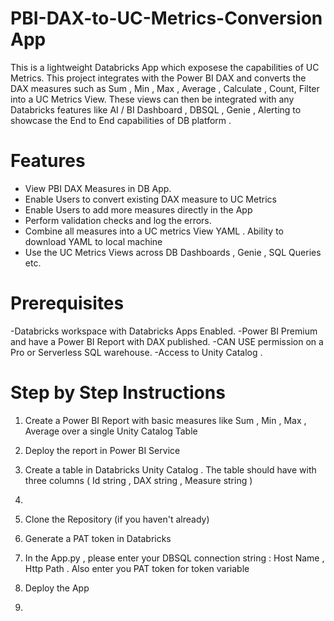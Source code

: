 # PBI-DAX-to-UC-Metrics-Conversion App

This is a lightweight Databricks App which exposese the capabilities of UC Metrics. This project integrates with the Power BI DAX and converts the DAX measures such as Sum , Min , Max , Average , Calculate , Count, Filter into a UC Metrics View. These views can then be integrated with any Databricks features like AI / BI Dashboard , DBSQL , Genie , Alerting to showcase the End to End capabilities of DB platform . 

# Features

- View PBI DAX Measures in DB App.
- Enable Users to convert existing DAX measure to UC Metrics
- Enable Users to add more measures directly in the App
- Perform validation checks and log the errors. 
- Combine all measures into a UC metrics View YAML . Ability to download YAML to local machine
- Use the UC Metrics Views across DB Dashboards , Genie , SQL Queries etc.
  
# Prerequisites
-Databricks workspace with Databricks Apps Enabled.
-Power BI Premium and have a Power BI Report with DAX published.
-CAN USE permission on a Pro or Serverless SQL warehouse.
-Access to Unity Catalog .

# Step by Step Instructions  
1. Create a Power BI Report with basic measures like Sum , Min , Max , Average over a single Unity Catalog Table
2. Deploy the report in Power BI Service
3. Create a table in Databricks Unity Catalog . The table should have with three columns ( Id string , DAX string , Measure string )
   
5. 
6. Clone the Repository (if you haven't already)
7. Generate a PAT token in Databricks 
8. In the App.py , please enter your DBSQL connection string :  Host Name , Http Path . Also enter you PAT token for token variable
9. Deploy the App
10. 


